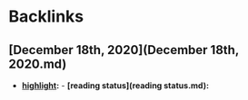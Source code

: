
# Backlinks
## [December 18th, 2020](December 18th, 2020.md)
- **[highlight](highlight.md):**
            - **[reading status](reading status.md):**

